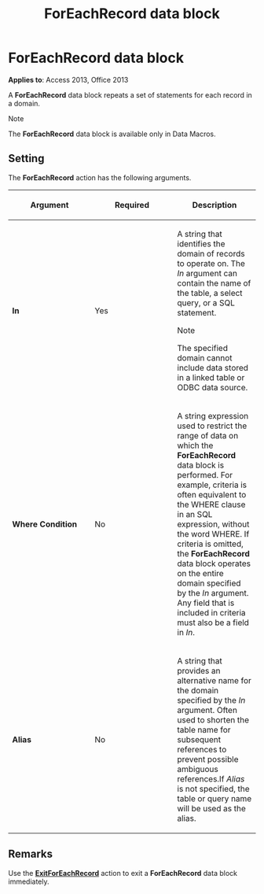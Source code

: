 ﻿---
title: ForEachRecord data block
TOCTitle: ForEachRecord data block
ms:assetid: be369196-230e-1f92-e36b-667048eef2be
ms:mtpsurl: https://msdn.microsoft.com/library/Ff822743(v=office.15)
ms:contentKeyID: 48547455
ms.date: 09/18/2015
mtps_version: v=office.15
---

# ForEachRecord data block


**Applies to**: Access 2013, Office 2013

A **ForEachRecord** data block repeats a set of statements for each record in a domain.

> [!NOTE]
> The **ForEachRecord** data block is available only in Data Macros.

## Setting

The **ForEachRecord** action has the following arguments.

<table>
<colgroup>
<col style="width: 33%" />
<col style="width: 33%" />
<col style="width: 33%" />
</colgroup>
<thead>
<tr class="header">
<th><p>Argument</p></th>
<th><p>Required</p></th>
<th><p>Description</p></th>
</tr>
</thead>
<tbody>
<tr class="odd">
<td><p><strong>In</strong></p></td>
<td><p>Yes</p></td>
<td><p>A string that identifies the domain of records to operate on. The <em>In</em> argument can contain the name of the table, a select query, or a SQL statement.</p>

> [!NOTE]
> The specified domain cannot include data stored in a linked table or ODBC data source.


<p></p></td>
</tr>
<tr class="even">
<td><p><strong>Where Condition</strong></p></td>
<td><p>No</p></td>
<td><p>A string expression used to restrict the range of data on which the <strong>ForEachRecord</strong> data block is performed. For example, criteria is often equivalent to the WHERE clause in an SQL expression, without the word WHERE. If criteria is omitted, the <strong>ForEachRecord</strong> data block operates on the entire domain specified by the <em>In</em> argument. Any field that is included in criteria must also be a field in <em>In</em>.</p></td>
</tr>
<tr class="odd">
<td><p><strong>Alias</strong></p></td>
<td><p>No</p></td>
<td><p>A string that provides an alternative name for the domain specified by the <em>In</em> argument. Often used to shorten the table name for subsequent references to prevent possible ambiguous references.If <em>Alias</em> is not specified, the table or query name will be used as the alias.</p></td>
</tr>
</tbody>
</table>


## Remarks

Use the **[ExitForEachRecord](exitforeachrecord-macro-action.md)** action to exit a **ForEachRecord** data block immediately.

